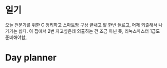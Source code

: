 # 일기
오늘 전문가를 위한 C 정리하고 스마트팜 구상 끝내고 밭 한번 들르고, 어제 외출해서 나가기는 싫다. 아 집에서 2번 자고싶은데 외출하는 건 조금 아닌 듯, 리눅스마스터 1급도 준비해야함, 

# Day planner

